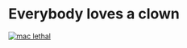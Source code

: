 <!--
id: 15463875
link: http://tumblr.atmos.org/post/15463875/everybody-loves-a-clown
slug: everybody-loves-a-clown
date: Sat Oct 13 2007 17:50:46 GMT-0700 (PDT)
publish: 2007-10-013
tags: 
title: Everybody loves a clown
-->


Everybody loves a clown
=======================

[![mac
lethal](http://farm3.static.flickr.com/2334/1562665938_e75c35bd47.jpg)](http://flickr.com/photos/atmos/sets/72157602402310704/)

